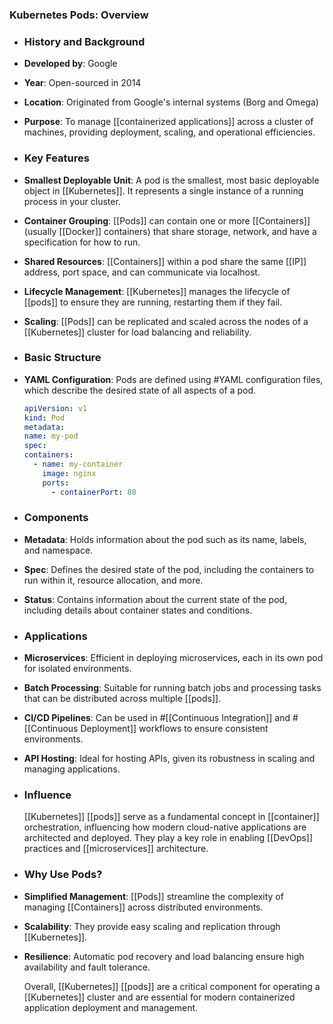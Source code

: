 ### **Kubernetes Pods: Overview**
- ### **History and Background**
- **Developed by**: Google
- **Year**: Open-sourced in 2014
- **Location**: Originated from Google's internal systems (Borg and Omega)
- **Purpose**: To manage [[containerized applications]] across a cluster of machines, providing deployment, scaling, and operational efficiencies.
- ### **Key Features**
- **Smallest Deployable Unit**: A pod is the smallest, most basic deployable object in [[Kubernetes]]. It represents a single instance of a running process in your cluster.
- **Container Grouping**: [[Pods]] can contain one or more [[Containers]] (usually [[Docker]] containers) that share storage, network, and have a specification for how to run.
- **Shared Resources**: [[Containers]] within a pod share the same [[IP]] address, port space, and can communicate via localhost.
- **Lifecycle Management**: [[Kubernetes]] manages the lifecycle of [[pods]] to ensure they are running, restarting them if they fail.
- **Scaling**: [[Pods]] can be replicated and scaled across the nodes of a [[Kubernetes]] cluster for load balancing and reliability.
- ### **Basic Structure**
- **YAML Configuration**: Pods are defined using #YAML configuration files, which describe the desired state of all aspects of a pod.
  
  
  
  ```yaml
  apiVersion: v1
  kind: Pod
  metadata:
  name: my-pod
  spec:
  containers:
    - name: my-container
      image: nginx
      ports:
        - containerPort: 80
  ```
- ### **Components**
- **Metadata**: Holds information about the pod such as its name, labels, and namespace.
- **Spec**: Defines the desired state of the pod, including the containers to run within it, resource allocation, and more.
- **Status**: Contains information about the current state of the pod, including details about container states and conditions.
- ### **Applications**
- **Microservices**: Efficient in deploying microservices, each in its own pod for isolated environments.
- **Batch Processing**: Suitable for running batch jobs and processing tasks that can be distributed across multiple [[pods]].
- **CI/CD Pipelines**: Can be used in #[[Continuous Integration]] and #[[Continuous Deployment]] workflows to ensure consistent environments.
- **API Hosting**: Ideal for hosting APIs, given its robustness in scaling and managing applications.
- ### **Influence**
  
  [[Kubernetes]] [[pods]] serve as a fundamental concept in [[container]] orchestration, influencing how modern cloud-native applications are architected and deployed. They play a key role in enabling [[DevOps]] practices and [[microservices]] architecture.
- ### **Why Use Pods?**
- **Simplified Management**: [[Pods]] streamline the complexity of managing [[Containers]] across distributed environments.
- **Scalability**: They provide easy scaling and replication through [[Kubernetes]].
- **Resilience**: Automatic pod recovery and load balancing ensure high availability and fault tolerance.
  
  Overall, [[Kubernetes]] [[pods]] are a critical component for operating a [[Kubernetes]] cluster and are essential for modern containerized application deployment and management.